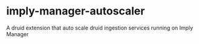 <!--
  ~ Copyright (c) Imply Data, Inc. All rights reserved.
  ~
  ~ This software is the confidential and proprietary information
  ~  of Imply Data, Inc.
  -->

# imply-manager-autoscaler

A druid extension that auto scale druid ingestion services running on Imply Manager